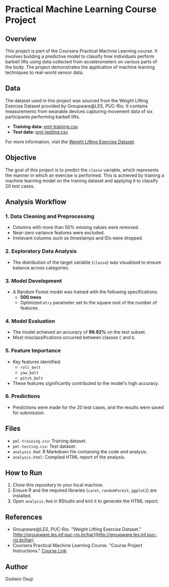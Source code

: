 # Practical Machine Learning Course Project

## **Overview**
This project is part of the Coursera Practical Machine Learning course. It involves building a predictive model to classify how individuals perform barbell lifts using data collected from accelerometers on various parts of the body. The project demonstrates the application of machine learning techniques to real-world sensor data.

## **Data**
The dataset used in this project was sourced from the Weight Lifting Exercise Dataset provided by Groupware@LES, PUC-Rio. It contains measurements from wearable devices capturing movement data of six participants performing barbell lifts.

- **Training data:** [pml-training.csv](https://d396qusza40orc.cloudfront.net/predmachlearn/pml-training.csv)
- **Test data:** [pml-testing.csv](https://d396qusza40orc.cloudfront.net/predmachlearn/pml-testing.csv)

For more information, visit the [Weight Lifting Exercise Dataset](http://groupware.les.inf.puc-rio.br/har).

## **Objective**
The goal of this project is to predict the `classe` variable, which represents the manner in which an exercise is performed. This is achieved by training a machine learning model on the training dataset and applying it to classify 20 test cases.

## **Analysis Workflow**

### **1. Data Cleaning and Preprocessing**
- Columns with more than 50% missing values were removed.
- Near-zero variance features were excluded.
- Irrelevant columns such as timestamps and IDs were dropped.

### **2. Exploratory Data Analysis**
- The distribution of the target variable (`classe`) was visualized to ensure balance across categories.

### **3. Model Development**
- A Random Forest model was trained with the following specifications:
  - **500 trees**
  - Optimized `mtry` parameter set to the square root of the number of features.

### **4. Model Evaluation**
- The model achieved an accuracy of **99.92%** on the test subset.
- Most misclassifications occurred between classes `C` and `D`.

### **5. Feature Importance**
- Key features identified:
  - `roll_belt`
  - `yaw_belt`
  - `pitch_belt`
- These features significantly contributed to the model's high accuracy.

### **6. Predictions**
- Predictions were made for the 20 test cases, and the results were saved for submission.

## **Files**
- `pml-training.csv`: Training dataset.
- `pml-testing.csv`: Test dataset.
- `analysis.Rmd`: R Markdown file containing the code and analysis.
- `analysis.html`: Compiled HTML report of the analysis.

## **How to Run**
1. Clone this repository to your local machine.
2. Ensure R and the required libraries (`caret`, `randomForest`, `ggplot2`) are installed.
3. Open `analysis.Rmd` in RStudio and knit it to generate the HTML report.

## **References**
- Groupware@LES, PUC-Rio. "Weight Lifting Exercise Dataset." [http://groupware.les.inf.puc-rio.br/har](http://groupware.les.inf.puc-rio.br/har)
- Coursera Practical Machine Learning Course. "Course Project Instructions." [Course Link](https://www.coursera.org/learn/practical-machine-learning/)

## **Author**
Godwin Osuji

